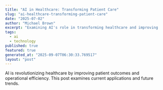 ```yaml
---
title: "AI in Healthcare: Transforming Patient Care"
slug: "ai-healthcare-transforming-patient-care"
date: "2025-07-02"
author: "Michael Brown"
excerpt: "Examining AI's role in transforming healthcare and improving patient outcomes."
tags:
  - ai
  - technology
published: true
featured: true
generated_at: "2025-09-07T06:30:33.769517"
layout: "post"
---
```


AI is revolutionizing healthcare by improving patient outcomes and operational efficiency. This post examines current applications and future trends.